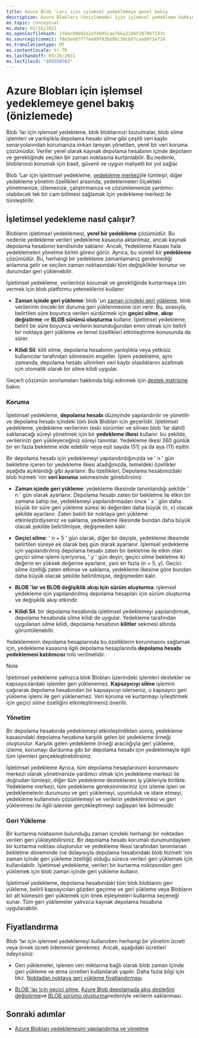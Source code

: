 ```yaml
---
title: Azure Blob 'Ları için işlemsel yedeklemeye genel bakış
description: Azure Blobları (önizlemede) için işlemsel yedekleme hakkında bilgi edinin.
ms.topic: conceptual
ms.date: 02/16/2021
ms.openlocfilehash: 1f6bc98b92a2af4b05cae766a2186f2970b7133c
ms.sourcegitcommit: f0a3ee8ff77ee89f83b69bc30cb87caa80f1e724
ms.translationtype: MT
ms.contentlocale: tr-TR
ms.lasthandoff: 03/26/2021
ms.locfileid: "105558763"
---
```

# <a name="overview-of-operational-backup-for-azure-blobs-in-preview"></a>Azure Blobları için işlemsel yedeklemeye genel bakış (önizlemede)

Blob 'lar için işlemsel yedekleme, blok bloblarınızı bozulmalar, blob silme işlemleri ve yanlışlıkla depolama hesabı silme gibi çeşitli veri kaybı senaryolarından korumanıza imkan tanıyan yönetilen, yerel bir veri koruma çözümüdür. Veriler yerel olarak kaynak depolama hesabının içinde depolanır ve gerektiğinde seçilen bir zaman noktasına kurtarılabilir. Bu nedenle, bloblarınızı korumak için basit, güvenli ve uygun maliyetli bir yol sağlar.

Blob 'Lar için işletimsel yedekleme, [yedekleme merkezi](backup-center-overview.md)ile tümleşir, diğer yedekleme yönetim özellikleri arasında, yedeklemeleri ölçekteki yönetmenize, izlemenize, çalıştırmanıza ve çözümlemenize yardımcı olabilecek tek bir cam bölmesi sağlamak Için yedekleme merkezi ile tümleştirilir.

## <a name="how-operational-backup-works"></a>İşletimsel yedekleme nasıl çalışır?

Blobların işletimsel yedeklemesi, **yerel bir yedekleme** çözümüdür. Bu nedenle yedekleme verileri yedekleme kasasına aktarılmaz, ancak kaynak depolama hesabının kendisinde saklanır. Ancak, Yedekleme Kasası hala yedeklemeleri yönetme birimi görevi görür. Ayrıca, bu sürekli bir **yedekleme** çözümüdür. Bu, herhangi bir yedekleme zamanlamanız gerekmediği anlamına gelir ve seçilen zaman noktasındaki tüm değişiklikler korunur ve durumdan geri yüklenebilir.

İşletimsel yedekleme, verilerinizi korumak ve gerektiğinde kurtarmaya izin vermek için blob platformu yeteneklerini kullanır:

- **Zaman içinde geri yükleme**: blob 'un [zaman içindeki geri yükleme,](../storage/blobs/point-in-time-restore-overview.md) blob verilerinin önceki bir duruma geri yüklenmesine izin verir. Bu, sırasıyla, belirtilen süre boyunca verileri sürdürmek için **geçici silme**, **akışı değiştirme** ve **BLOB sürümü oluşturma** kullanır. İşletimsel yedekleme, belirli bir süre boyunca verilerin korunduğundan emin olmak için belirli bir noktaya geri yükleme ve temel özellikleri etkinleştirme konusunda da sürer.

- **Kilidi Sil**: kilit silme, depolama hesabının yanlışlıkla veya yetkisiz kullanıcılar tarafından silinmesini engeller. İşlem yedekleme, aynı zamanda, depolama hesabı silinirken veri kaybı olasılıklarını azaltmak için otomatik olarak bir silme kilidi uygular.

Geçerli çözümün sınırlamaları hakkında bilgi edinmek için [destek matrisine](blob-backup-support-matrix.md) bakın.

### <a name="protection"></a>Koruma

İşletimsel yedekleme, **depolama hesabı** düzeyinde yapılandırılır ve yönetilir ve depolama hesabı içindeki tüm blok Blobları için geçerlidir. İşletimsel yedekleme, yedekleme verilerinin (eski sürümler ve silinen blob 'lar dahil) saklanacağı süreyi yönetmek için bir **yedekleme ilkesi** kullanır. bu şekilde, verilerinizi geri yükleyeceğiniz süreyi tanımlar. Yedekleme ilkesi 360 günlük bir en fazla bekletme elde edebilir veya eşit sayıda (51) ya da aya (11) eşittir.

Bir depolama hesabı için yedeklemeyi yapılandırdığınızda ve ' n ' gün bekletme içeren bir yedekleme ilkesi atadığınızda, temeldeki özellikler aşağıda açıklandığı gibi ayarlanır. Bu özellikleri, Depolama hesabınızdaki blob hizmeti 'nin **veri koruma** sekmesinde görebilirsiniz.

- **Zaman içinde geri yükleme**: yedekleme ilkesinde tanımlandığı şekilde ' n ' gün olarak ayarlanır. Depolama hesabı zaten bir bekletme ile etkin bir zamana sahip ise, yedeklemeyi yapılandırmadan önce ' x ' gün daha büyük bir süre geri yükleme süresi iki değerden daha büyük (n, x) olacak şekilde ayarlanır. Zaten belirli bir noktaya geri yükleme etkinleştirdiyseniz ve saklama, yedekleme ilkesinde bundan daha büyük olacak şekilde belirtilmişse, değişmeden kalır.

- **Geçici silme**: ' n + 5 ' gün olarak, diğer bir deyişle, yedekleme ilkesinde belirtilen süreye ek olarak beş gün olarak ayarlanır. İşlemsel yedekleme için yapılandırılmış depolama hesabı zaten bir bekletme ile etkin olan geçici silme işlemi içeriyorsa, ' y ' gün deyin, geçici silme bekletme iki değerin en yüksek değerine ayarlanır, yani en fazla (n + 5, y). Geçici silme özelliği zaten etkinse ve saklama, yedekleme ilkesine göre bundan daha büyük olacak şekilde belirtilmişse, değişmeden kalır.

- **BLOB 'lar ve BLOB değişiklik akışı Için sürüm oluşturma**: işlemsel yedekleme için yapılandırılmış depolama hesapları için sürüm oluşturma ve değişiklik akışı etkindir.

- **Kilidi Sil**: bir depolama hesabında işletimsel yedeklemeyi yapılandırmak, depolama hesabında silme kilidi de uygular. Yedekleme tarafından uygulanan silme kilidi, depolama hesabının **kilitler** sekmesi altında görüntülenebilir.

Yedeklemenin depolama hesaplarında bu özelliklerin korunmasını sağlamak için, yedekleme kasasına ilgili depolama hesaplarında **depolama hesabı yedeklemesi katılımcısı** rolü verilmelidir.

>[!NOTE]
>İşletimsel yedekleme yalnızca blok Blobları üzerindeki işlemleri destekler ve kapsayıcılardaki işlemler geri yüklenemez. **Kapsayıcıyı silme** işlemini çağırarak depolama hesabından bir kapsayıcıyı silerseniz, o kapsayıcı geri yükleme işlemi ile geri yüklenemez. Veri koruma ve kurtarmayı iyileştirmek için geçici silme özelliğini etkinleştirmeniz önerilir.

### <a name="management"></a>Yönetim

Bir depolama hesabında yedeklemeyi etkinleştirdikten sonra, yedekleme kasasındaki depolama hesabına karşılık gelen bir yedekleme örneği oluşturulur. Karşılık gelen yedekleme örneği aracılığıyla geri yükleme, izleme, korumayı durdurma gibi bir depolama hesabı için yedeklemeyle ilgili tüm işlemleri gerçekleştirebilirsiniz.

İşletimsel yedekleme Ayrıca, tüm depolama hesaplarınızın korunmasını merkezi olarak yönetmenize yardımcı olmak için yedekleme merkezi ile doğrudan tümleşir, diğer tüm yedekleme desteklenen iş yükleriyle birlikte. Yedekleme merkezi, tüm yedekleme gereksinimleriniz için izleme işleri ve yedeklemelerin durumunu ve geri yüklemeyi, uyumluluk ve idare etmeyi, yedekleme kullanımını çözümlemeyi ve verilerin yedeklenmesi ve geri yüklenmesi ile ilgili işlemler gerçekleştirmeyi sağlayan tek bölmesidir.

### <a name="restore"></a>Geri Yükleme

Bir kurtarma noktasının bulunduğu zaman içindeki herhangi bir noktadan verileri geri yükleyebilirsiniz. Bir depolama hesabı korumalı durumundayken bir kurtarma noktası oluşturulur ve yedekleme ilkesi tarafından tanımlanan bekletme döneminde (ve dolayısıyla depolama hesabındaki blob hizmeti 'nin zaman içinde geri yükleme özelliği) olduğu sürece verileri geri yüklemek için kullanılabilir. İşletimsel yedekleme, verileri bir kurtarma noktasından geri yüklemek için blob zaman içinde geri yükleme kullanır.

İşletimsel yedekleme, depolama hesabındaki tüm blok bloblarını geri yükleme, belirli kapsayıcıları gözden geçirme ve geri yükleme veya Blobların bir alt kümesini geri yüklemek için önek eşleşmeleri kullanma seçeneği sunar. Tüm geri yüklemeler yalnızca kaynak depolama hesabına uygulanabilir.

## <a name="pricing"></a>Fiyatlandırma

Blob 'lar için işlemsel yedeklemeyi kullanırken herhangi bir yönetim ücreti veya örnek ücreti ödemeniz gerekmez. Ancak, aşağıdaki ücretleri ödeyirsiniz:

- Geri yüklemeler, işlenen veri miktarına bağlı olarak blob zaman içinde geri yükleme ve atma ücretleri kullanılarak yapılır. Daha fazla bilgi için bkz. [Noktadan noktaya geri yükleme fiyatlandırması](../storage/blobs/point-in-time-restore-overview.md#pricing-and-billing).

- [BLOB 'lar Için geçici silme](../storage/blobs/soft-delete-blob-overview.md), [Azure Blob depolamada akış desteğini değiştirme](../storage/blobs/storage-blob-change-feed.md)ve [BLOB sürümü oluşturma](../storage/blobs/versioning-overview.md)nedeniyle verilerin saklanması.

## <a name="next-steps"></a>Sonraki adımlar

- [Azure Blobları yedeklemesini yapılandırma ve yönetme](blob-backup-configure-manage.md)